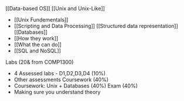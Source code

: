 [[Data-based OS]]
[[Unix and Unix-Like]]
- [[Unix Fundementals]]
- [[Scripting and Data Processing]]
[[Structured data representation]]
[[Databases]]
- [[How they work]]
- [[What the can do]]
- [[SQL and NoSQL]]


Labs (20& from COMP1300)
- 4 Assessed labs - D1,D2,D3,D4 (10%)
- Other assessments
Coursework (40%)
- Coursework: Unix + Databases (40%)
Exam (40%)
- Making sure you understand theory
